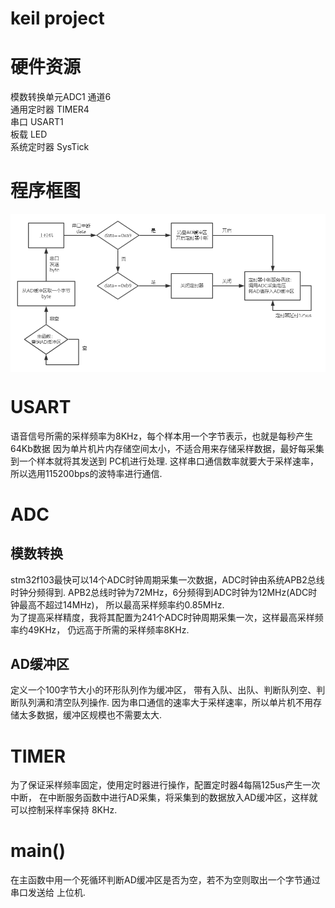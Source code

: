 # keil project  

# 硬件资源
模数转换单元ADC1 通道6  
通用定时器 TIMER4  
串口 USART1  
板载 LED  
系统定时器 SysTick

# 程序框图
<img src="./images/程序框图.png" width="800" align=center />  

# USART
语音信号所需的采样频率为8KHz，每个样本用一个字节表示，也就是每秒产生64Kb数据
因为单片机片内存储空间太小，不适合用来存储采样数据，最好每采集到一个样本就将其发送到
PC机进行处理. 这样串口通信数率就要大于采样速率，所以选用115200bps的波特率进行通信. 

# ADC
## 模数转换
stm32f103最快可以14个ADC时钟周期采集一次数据，ADC时钟由系统APB2总线时钟分频得到.
APB2总线时钟为72MHz，6分频得到ADC时钟为12MHz(ADC时钟最高不超过14MHz)，
所以最高采样频率约0.85MHz.  
为了提高采样精度，我将其配置为241个ADC时钟周期采集一次，这样最高采样频率约49KHz，
仍远高于所需的采样频率8KHz.

## AD缓冲区
定义一个100字节大小的环形队列作为缓冲区，
带有入队、出队、判断队列空、判断队列满和清空队列操作.
因为串口通信的速率大于采样速率，所以单片机不用存储太多数据，缓冲区规模也不需要太大.

# TIMER
为了保证采样频率固定，使用定时器进行操作，配置定时器4每隔125us产生一次中断，
在中断服务函数中进行AD采集，将采集到的数据放入AD缓冲区，这样就可以控制采样率保持
8KHz.


# main()
在主函数中用一个死循环判断AD缓冲区是否为空，若不为空则取出一个字节通过串口发送给
上位机.